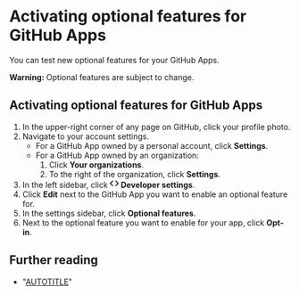 # Activating optional features for GitHub Apps

You can test new optional features for your GitHub Apps.

<div class="ghd-spotlight ghd-spotlight-warning border rounded-1 my-3 p-3 f5 color-border-danger-emphasis color-bg-danger">

**Warning:**  Optional features are subject to change.

</div>

## Activating optional features for GitHub Apps

1. In the upper-right corner of any page on GitHub, click your profile photo.
1. Navigate to your account settings.
   - For a GitHub App owned by a personal account, click **Settings**.
   - For a GitHub App owned by an organization:
     1. Click **Your organizations**.
     1. To the right of the organization, click **Settings**.
1. In the left sidebar, click **<svg version="1.1" width="16" height="16" viewBox="0 0 16 16" class="octicon octicon-code" aria-hidden="true"><path d="m11.28 3.22 4.25 4.25a.75.75 0 0 1 0 1.06l-4.25 4.25a.749.749 0 0 1-1.275-.326.749.749 0 0 1 .215-.734L13.94 8l-3.72-3.72a.749.749 0 0 1 .326-1.275.749.749 0 0 1 .734.215Zm-6.56 0a.751.751 0 0 1 1.042.018.751.751 0 0 1 .018 1.042L2.06 8l3.72 3.72a.749.749 0 0 1-.326 1.275.749.749 0 0 1-.734-.215L.47 8.53a.75.75 0 0 1 0-1.06Z"></path></svg> Developer settings**.
1. Click **Edit** next to the GitHub App you want to enable an optional feature for.
1. In the settings sidebar, click **Optional features**.
1. Next to the optional feature you want to enable for your app, click **Opt-in**.

## Further reading

- "[AUTOTITLE](/apps/maintaining-github-apps/modifying-a-github-app)"
